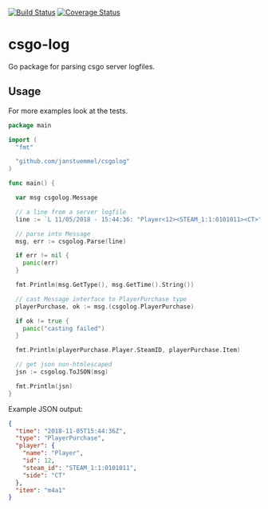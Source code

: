 [![Build Status](https://travis-ci.org/janstuemmel/csgo-log.svg?branch=master)](https://travis-ci.org/janstuemmel/csgo-log) [![Coverage Status](https://coveralls.io/repos/github/janstuemmel/csgo-log/badge.svg?branch=master)](https://coveralls.io/github/janstuemmel/csgo-log?branch=master)

# csgo-log

Go package for parsing csgo server logfiles.

## Usage

For more examples look at the tests.

```go
package main

import (
  "fmt"

  "github.com/janstuemmel/csgolog"
)

func main() {

  var msg csgolog.Message

  // a line from a server logfile
  line := `L 11/05/2018 - 15:44:36: "Player<12><STEAM_1:1:0101011><CT>" purchased "m4a1"`

  // parse into Message
  msg, err := csgolog.Parse(line)

  if err != nil {
    panic(err)
  }

  fmt.Println(msg.GetType(), msg.GetTime().String())

  // cast Message interface to PlayerPurchase type
  playerPurchase, ok := msg.(csgolog.PlayerPurchase)

  if ok != true {
    panic("casting failed")
  }

  fmt.Println(playerPurchase.Player.SteamID, playerPurchase.Item)

  // get json non-htmlescaped
  jsn := csgolog.ToJSON(msg) 

  fmt.Println(jsn)
}
```
Example JSON output:
```json
{
  "time": "2018-11-05T15:44:36Z",
  "type": "PlayerPurchase",
  "player": {
    "name": "Player",
    "id": 12,
    "steam_id": "STEAM_1:1:0101011",
    "side": "CT"
  },
  "item": "m4a1"
}
```